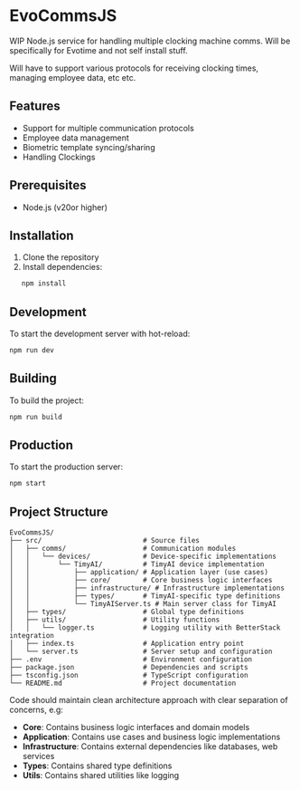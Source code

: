 # EvoCommsJS

WIP Node.js service for handling multiple clocking machine comms. Will be specifically for Evotime and
not self install stuff.

Will have to support various protocols for receiving clocking times, managing employee data, etc etc.

## Features

- Support for multiple communication protocols
- Employee data management
- Biometric template syncing/sharing
- Handling Clockings

## Prerequisites

- Node.js (v20or higher)

## Installation

1. Clone the repository
2. Install dependencies:

```bash
   npm install
```

## Development

To start the development server with hot-reload:

```bash
npm run dev
```

## Building

To build the project:

```bash
npm run build
```

## Production

To start the production server:

```bash
npm start
```

## Project Structure

```
EvoCommsJS/
├── src/                         # Source files
│   ├── comms/                   # Communication modules
│   │   └── devices/             # Device-specific implementations
│   │       └── TimyAI/          # TimyAI device implementation
│   │           ├── application/ # Application layer (use cases)
│   │           ├── core/        # Core business logic interfaces
│   │           ├── infrastructure/ # Infrastructure implementations
│   │           ├── types/       # TimyAI-specific type definitions
│   │           └── TimyAIServer.ts # Main server class for TimyAI
│   ├── types/                   # Global type definitions
│   ├── utils/                   # Utility functions
│   │   └── logger.ts            # Logging utility with BetterStack integration
│   ├── index.ts                 # Application entry point
│   └── server.ts                # Server setup and configuration
├── .env                         # Environment configuration
├── package.json                 # Dependencies and scripts
├── tsconfig.json                # TypeScript configuration
└── README.md                    # Project documentation
```

Code should maintain clean architecture approach with clear separation of concerns, e.g:

- **Core**: Contains business logic interfaces and domain models
- **Application**: Contains use cases and business logic implementations
- **Infrastructure**: Contains external dependencies like databases, web services
- **Types**: Contains shared type definitions
- **Utils**: Contains shared utilities like logging

